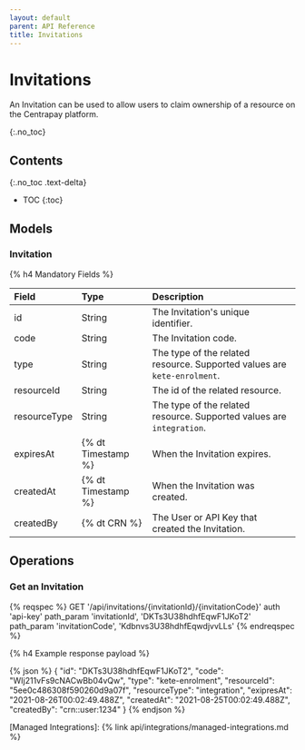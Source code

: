 ```yaml
---
layout: default
parent: API Reference
title: Invitations
---
```


# Invitations
An Invitation can be used to allow users to claim ownership of a resource on the Centrapay platform.

{:.no_toc}

## Contents
{:.no_toc .text-delta}

* TOC
{:toc}

## Models

### Invitation

{% h4 Mandatory Fields %}

|    Field     |        Type        |                               Description                                |
| :----------- | :----------------- | :----------------------------------------------------------------------- |
| id           | String             | The Invitation's unique identifier.                                      |
| code         | String             | The Invitation code.                                                     |
| type         | String             | The type of the related resource. Supported values are `kete-enrolment`. |
| resourceId   | String             | The id of the related resource.                                          |
| resourceType | String             | The type of the related resource. Supported values are `integration`.    |
| expiresAt    | {% dt Timestamp %} | When the Invitation expires.                                             |
| createdAt    | {% dt Timestamp %} | When the Invitation was created.                                         |
| createdBy    | {% dt CRN %}       | The User or API Key that created the Invitation.                         |

## Operations

### Get an Invitation

{% reqspec %}
  GET '/api/invitations/{invitationId}/{invitationCode}'
  auth 'api-key'
  path_param 'invitationId', 'DKTs3U38hdhfEqwF1JKoT2'
  path_param 'invitationCode', 'Kdbnvs3U38hdhfEqwdjvvLLs'
{% endreqspec %}

{% h4 Example response payload %}

{% json %}
{
  "id": "DKTs3U38hdhfEqwF1JKoT2",
  "code": "WIj211vFs9cNACwBb04vQw",
  "type": "kete-enrolment",
  "resourceId": "5ee0c486308f590260d9a07f",
  "resourceType": "integration",
  "exipresAt": "2021-08-26T00:02:49.488Z",
  "createdAt": "2021-08-25T00:02:49.488Z",
  "createdBy": "crn::user:1234"
}
{% endjson %}

[Managed Integrations]: {% link api/integrations/managed-integrations.md %}
